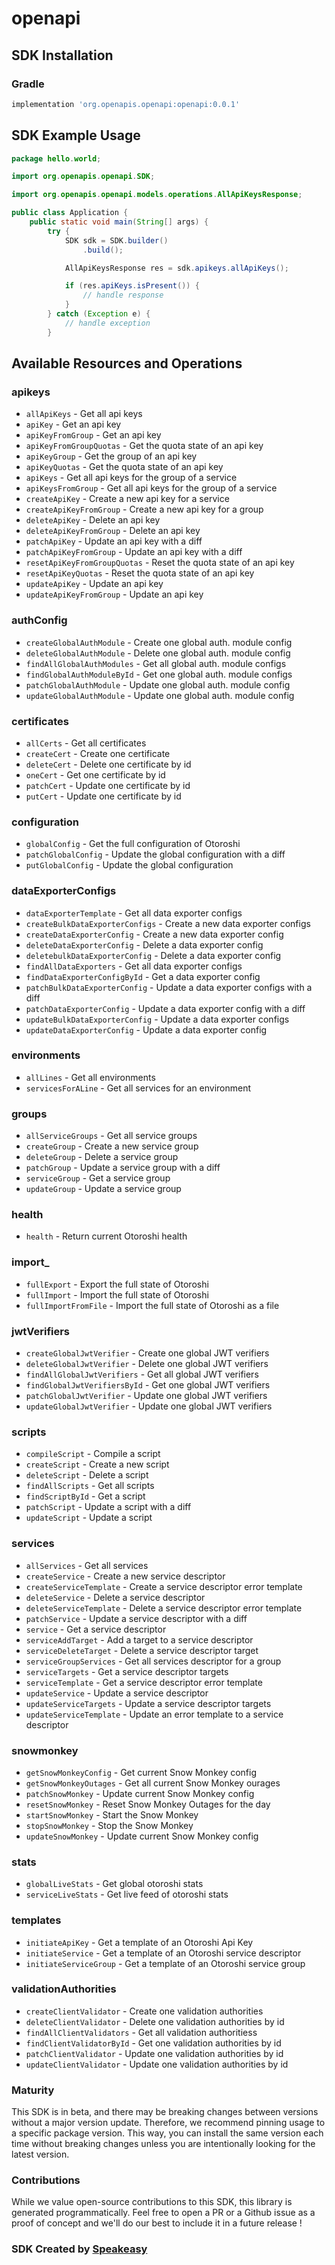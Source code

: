 # openapi

<!-- Start SDK Installation -->
## SDK Installation

### Gradle

```groovy
implementation 'org.openapis.openapi:openapi:0.0.1'
```
<!-- End SDK Installation -->

## SDK Example Usage
<!-- Start SDK Example Usage -->
```java
package hello.world;

import org.openapis.openapi.SDK;

import org.openapis.openapi.models.operations.AllApiKeysResponse;

public class Application {
    public static void main(String[] args) {
        try {
            SDK sdk = SDK.builder()
                .build();

            AllApiKeysResponse res = sdk.apikeys.allApiKeys();

            if (res.apiKeys.isPresent()) {
                // handle response
            }
        } catch (Exception e) {
            // handle exception
        }
```
<!-- End SDK Example Usage -->

<!-- Start SDK Available Operations -->
## Available Resources and Operations


### apikeys

* `allApiKeys` - Get all api keys
* `apiKey` - Get an api key
* `apiKeyFromGroup` - Get an api key
* `apiKeyFromGroupQuotas` - Get the quota state of an api key
* `apiKeyGroup` - Get the group of an api key
* `apiKeyQuotas` - Get the quota state of an api key
* `apiKeys` - Get all api keys for the group of a service
* `apiKeysFromGroup` - Get all api keys for the group of a service
* `createApiKey` - Create a new api key for a service
* `createApiKeyFromGroup` - Create a new api key for a group
* `deleteApiKey` - Delete an api key
* `deleteApiKeyFromGroup` - Delete an api key
* `patchApiKey` - Update an api key with a diff
* `patchApiKeyFromGroup` - Update an api key with a diff
* `resetApiKeyFromGroupQuotas` - Reset the quota state of an api key
* `resetApiKeyQuotas` - Reset the quota state of an api key
* `updateApiKey` - Update an api key
* `updateApiKeyFromGroup` - Update an api key

### authConfig

* `createGlobalAuthModule` - Create one global auth. module config
* `deleteGlobalAuthModule` - Delete one global auth. module config
* `findAllGlobalAuthModules` - Get all global auth. module configs
* `findGlobalAuthModuleById` - Get one global auth. module configs
* `patchGlobalAuthModule` - Update one global auth. module config
* `updateGlobalAuthModule` - Update one global auth. module config

### certificates

* `allCerts` - Get all certificates
* `createCert` - Create one certificate
* `deleteCert` - Delete one certificate by id
* `oneCert` - Get one certificate by id
* `patchCert` - Update one certificate by id
* `putCert` - Update one certificate by id

### configuration

* `globalConfig` - Get the full configuration of Otoroshi
* `patchGlobalConfig` - Update the global configuration with a diff
* `putGlobalConfig` - Update the global configuration

### dataExporterConfigs

* `dataExporterTemplate` - Get all data exporter configs
* `createBulkDataExporterConfigs` - Create a new data exporter configs
* `createDataExporterConfig` - Create a new data exporter config
* `deleteDataExporterConfig` - Delete a data exporter config
* `deletebulkDataExporterConfig` - Delete a data exporter config
* `findAllDataExporters` - Get all data exporter configs
* `findDataExporterConfigById` - Get a data exporter config
* `patchBulkDataExporterConfig` - Update a data exporter configs with a diff
* `patchDataExporterConfig` - Update a data exporter config with a diff
* `updateBulkDataExporterConfig` - Update a data exporter configs
* `updateDataExporterConfig` - Update a data exporter config

### environments

* `allLines` - Get all environments
* `servicesForALine` - Get all services for an environment

### groups

* `allServiceGroups` - Get all service groups
* `createGroup` - Create a new service group
* `deleteGroup` - Delete a service group
* `patchGroup` - Update a service group with a diff
* `serviceGroup` - Get a service group
* `updateGroup` - Update a service group

### health

* `health` - Return current Otoroshi health

### import_

* `fullExport` - Export the full state of Otoroshi
* `fullImport` - Import the full state of Otoroshi
* `fullImportFromFile` - Import the full state of Otoroshi as a file

### jwtVerifiers

* `createGlobalJwtVerifier` - Create one global JWT verifiers
* `deleteGlobalJwtVerifier` - Delete one global JWT verifiers
* `findAllGlobalJwtVerifiers` - Get all global JWT verifiers
* `findGlobalJwtVerifiersById` - Get one global JWT verifiers
* `patchGlobalJwtVerifier` - Update one global JWT verifiers
* `updateGlobalJwtVerifier` - Update one global JWT verifiers

### scripts

* `compileScript` - Compile a script
* `createScript` - Create a new script
* `deleteScript` - Delete a script
* `findAllScripts` - Get all scripts
* `findScriptById` - Get a script
* `patchScript` - Update a script with a diff
* `updateScript` - Update a script

### services

* `allServices` - Get all services
* `createService` - Create a new service descriptor
* `createServiceTemplate` - Create a service descriptor error template
* `deleteService` - Delete a service descriptor
* `deleteServiceTemplate` - Delete a service descriptor error template
* `patchService` - Update a service descriptor with a diff
* `service` - Get a service descriptor
* `serviceAddTarget` - Add a target to a service descriptor
* `serviceDeleteTarget` - Delete a service descriptor target
* `serviceGroupServices` - Get all services descriptor for a group
* `serviceTargets` - Get a service descriptor targets
* `serviceTemplate` - Get a service descriptor error template
* `updateService` - Update a service descriptor
* `updateServiceTargets` - Update a service descriptor targets
* `updateServiceTemplate` - Update an error template to a service descriptor

### snowmonkey

* `getSnowMonkeyConfig` - Get current Snow Monkey config
* `getSnowMonkeyOutages` - Get all current Snow Monkey ourages
* `patchSnowMonkey` - Update current Snow Monkey config
* `resetSnowMonkey` - Reset Snow Monkey Outages for the day
* `startSnowMonkey` - Start the Snow Monkey
* `stopSnowMonkey` - Stop the Snow Monkey
* `updateSnowMonkey` - Update current Snow Monkey config

### stats

* `globalLiveStats` - Get global otoroshi stats
* `serviceLiveStats` - Get live feed of otoroshi stats

### templates

* `initiateApiKey` - Get a template of an Otoroshi Api Key
* `initiateService` - Get a template of an Otoroshi service descriptor
* `initiateServiceGroup` - Get a template of an Otoroshi service group

### validationAuthorities

* `createClientValidator` - Create one validation authorities
* `deleteClientValidator` - Delete one validation authorities by id
* `findAllClientValidators` - Get all validation authoritiess
* `findClientValidatorById` - Get one validation authorities by id
* `patchClientValidator` - Update one validation authorities by id
* `updateClientValidator` - Update one validation authorities by id
<!-- End SDK Available Operations -->

### Maturity

This SDK is in beta, and there may be breaking changes between versions without a major version update. Therefore, we recommend pinning usage 
to a specific package version. This way, you can install the same version each time without breaking changes unless you are intentionally 
looking for the latest version.

### Contributions

While we value open-source contributions to this SDK, this library is generated programmatically. 
Feel free to open a PR or a Github issue as a proof of concept and we'll do our best to include it in a future release !

### SDK Created by [Speakeasy](https://docs.speakeasyapi.dev/docs/using-speakeasy/client-sdks)

